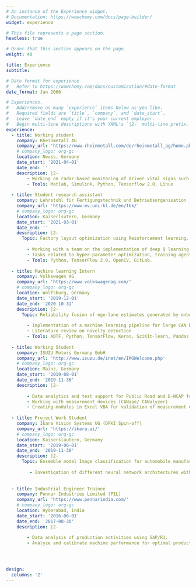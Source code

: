 ```yaml
---
# An instance of the Experience widget.
# Documentation: https://wowchemy.com/docs/page-builder/
widget: experience

# This file represents a page section.
headless: true

# Order that this section appears on the page.
weight: 40

title: Experience
subtitle:

# Date format for experience
#   Refer to https://wowchemy.com/docs/customization/#date-format
date_format: Jan 2006

# Experiences.
#   Add/remove as many `experience` items below as you like.
#   Required fields are `title`, `company`, and `date_start`.
#   Leave `date_end` empty if it's your current employer.
#   Begin multi-line descriptions with YAML's `|2-` multi-line prefix.
experience:
  - title: Working student
    company: Rheinmetall AG
    company_url: 'https://www.rheinmetall.com/de/rheinmetall_ag/home.php'
    # company_logo: org-gc
    location: Neuss, Germany
    date_start: '2021-04-01'
    date_end: ''
    description: |2-
        - Working on radar-based monitoring of driver vital signs such as Heart rate, breathing rate with AI implementation.
        - Tools: Matlab, Simulink, Python, Tensorflow 2.0, Linux
    
  - title: Student research assistant
    company: Lehrstuhl für Fertigungstechnik und Betriebsorganisation (FBK), TU Kaiserslautern
    company_url: 'https://www.mv.uni-kl.de/en/fbk/'
    # company_logo: org-gc
    location: Kaiserlsutern, Germany
    date_start: '2021-03-01'
    date_end: ''
    description: |2-
      Topic: Factory layout optimization using Reinforcement learning.
      
        - Working with a team on the implementation of deep Q learning and policy gradient algorithms ( vanilla policy gradient, soft actor-critic ) on discrete and continuous cases.
        - Tasks related to hyper-parameter optimization, training agents on high computing GPU clusters.
        - Tools: Python, TensorFlow 2.0, OpenCV, GitLab.
      
  - title: Machine learning Intern 
    company: Volkswagen AG
    company_url: 'https://www.volkswagenag.com/'
    # company_logo: org-gc
    location: Wolfsburg, Germany
    date_start: '2019-12-01'
    date_end: '2020-10-31'
    description: |2-
      Topic: Reliability fusion of ego-lane estimates generated by onboard sensors for situation interpretation.
      
        - Implementation of a machine learning pipeline for large CAN bus data from data ingestion to model development (neural networks).
        - Literature review on novelty detection
        - Tools: ADTF, Python, TensorFlow, Keras, SciKit-learn, Pandas, Matplotlib, Seaborn, bokeh, Plotly (Dashboard).
   
  - title: Working Student 
    company: ISUZU Motors Germany GmbH
    company_url: 'http://www.isuzu.de/inet/en/IMGWelcome.php'
    # company_logo: org-gc
    location: Mainz, Germany
    date_start: '2019-08-01'
    date_end: '2019-11-30'
    description: |2-
      
        - Data analytics and test support for Public Road and E-NCAP for ADAS functionality.
        - Working with measurement devices (CANape/ CANalyzer)
        - Creating modules in Excel VBA for validation of measurement data.
      
  - title: Project Work Student 
    company: Ikara Vision Systems UG (DFKI Spin-off)
    company_url: 'https://ikara.ai/'
    # company_logo: org-gc
    location: Kaiserslautern, Germany
    date_start: '2019-06-01'
    date_end: '2019-11-30'
    description: |2-
      Topic: Ensemble model Image classification for automobile manufacturers form publicly available vehicle image datasets. 
      
         - Investigation of different neural network architectures with the use of transfer learning and (model) ensemble methods.
        
       
  - title: Industrial Engineer Trainee 
    company: Pennar Industries Limited (PIL) 
    company_url: 'https://www.pennarindia.com/'
    # company_logo: org-gc
    location: Hyderabad, India
    date_start: '2016-06-01'
    date_end: '2017-08-30'
    description: |2-
      
        - Data analysis of production activities using SAP/R3.
        - Analyze and calibrate machine performance for optimal productivity.
      



design:
  columns: '2'
---
```

